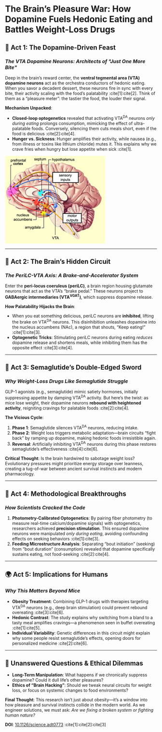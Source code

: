 # The Brain’s Pleasure War: How Dopamine Fuels Hedonic Eating and Battles Weight-Loss Drugs

## 🧠 **Act 1: The Dopamine-Driven Feast**

### _The VTA Dopamine Neurons: Architects of "Just One More Bite"_

Deep in the brain’s reward center, the **ventral tegmental area (VTA) dopamine neurons** act as the orchestra conductors of hedonic eating. When you savor a decadent dessert, these neurons fire in sync with every bite, their activity scaling with the food’s palatability :cite[1]:cite[2]. Think of them as a “pleasure meter”: the tastier the food, the louder their signal.

**Mechanism Unpacked**:

- **Closed-loop optogenetics** revealed that activating VTA<sup>DA</sup> neurons _only during eating_ prolongs consumption, mimicking the effect of ultra-palatable foods. Conversely, silencing them cuts meals short, even if the food is delicious :cite[2]:cite[4].
- **Hunger vs. Sickness**: Hunger amplifies their activity, while nausea (e.g., from illness or toxins like lithium chloride) mutes it. This explains why we crave fries when hungry but lose appetite when sick :cite[1].

![VTA](./images/hedonic.jpg)

---

## 🔄 **Act 2: The Brain’s Hidden Circuit**

### _The PeriLC-VTA Axis: A Brake-and-Accelerator System_

Enter the **peri-locus coeruleus (periLC)**, a brain region housing glutamate neurons that act as the VTA’s “brake pedal.” These neurons project to **GABAergic intermediaries (VTA<sup>VGAT</sup>)**, which suppress dopamine release.

**How Palatability Hijacks the Brain**:

- When you eat something delicious, periLC neurons are **inhibited**, lifting the brake on VTA<sup>DA</sup> neurons. This disinhibition unleashes dopamine into the nucleus accumbens (NAc), a region that shouts, “Keep eating!” :cite[1]:cite[3].
- **Optogenetic Tricks**: Stimulating periLC neurons during eating _reduces_ dopamine release and shortens meals, while inhibiting them has the opposite effect :cite[3]:cite[4].

---

## 💊 **Act 3: Semaglutide’s Double-Edged Sword**

### _Why Weight-Loss Drugs Like Semaglutide Struggle_

GLP-1 agonists (e.g., semaglutide) mimic satiety hormones, initially suppressing appetite by damping VTA<sup>DA</sup> activity. But here’s the twist: as mice lose weight, their dopamine neurons **rebound with heightened activity**, reigniting cravings for palatable foods :cite[2]:cite[4].

**The Vicious Cycle**:

1. **Phase 1**: Semaglutide silences VTA<sup>DA</sup> neurons, reducing intake.
2. **Phase 2**: Weight loss triggers metabolic adaptation—brain circuits “fight back” by ramping up dopamine, making hedonic foods irresistible again.
3. **Reversal**: Artificially inhibiting VTA<sup>DA</sup> neurons during this phase restores semaglutide’s effectiveness :cite[4]:cite[6].

**Critical Thought**: Is the brain hardwired to sabotage weight loss? Evolutionary pressures might prioritize energy storage over leanness, creating a tug-of-war between ancient survival instincts and modern pharmacology.

---

## 🔬 **Act 4: Methodological Breakthroughs**

### _How Scientists Cracked the Code_

1. **Photometry-Calibrated Optogenetics**: By pairing fiber photometry (to measure real-time calcium/dopamine signals) with optogenetics, researchers achieved **precision stimulation**. This ensured dopamine neurons were manipulated _only during eating_, avoiding confounding effects on seeking behaviors :cite[1]:cite[3].
2. **Feeding Microstructure Analysis**: Separating “bout initiation” (seeking) from “bout duration” (consumption) revealed that dopamine specifically sustains eating, not food-seeking :cite[2]:cite[4].

---

## 🌍 **Act 5: Implications for Humans**

### _Why This Matters Beyond Mice_

- **Obesity Treatment**: Combining GLP-1 drugs with therapies targeting VTA<sup>DA</sup> neurons (e.g., deep brain stimulation) could prevent rebound overeating :cite[3]:cite[6].
- **Hedonic Contrast**: The study explains why switching from a bland to a tasty meal amplifies cravings—a phenomenon seen in buffet overeating :cite[1]:cite[5].
- **Individual Variability**: Genetic differences in this circuit might explain why some people resist semaglutide’s effects, opening doors for personalized medicine :cite[2]:cite[6].

---

## 🚧 **Unanswered Questions & Ethical Dilemmas**

- **Long-Term Manipulation**: What happens if we chronically suppress dopamine? Could it dull life’s other pleasures?
- **Ethics of “Brain Hacking”**: Should we tweak neural circuits for weight loss, or focus on systemic changes to food environments?

**Final Thought**: This research isn’t just about obesity—it’s a window into how pleasure and survival instincts collide in the modern world. As we engineer solutions, we must ask: _Are we fixing a broken system or fighting human nature?_

**DOI**: [10.1126/science.adt0773](https://doi.org/10.1126/science.adt0773) :cite[1]:cite[2]:cite[3]
